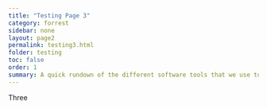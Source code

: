 ```yaml
---
title: "Testing Page 3"
category: forrest
sidebar: none
layout: page2
permalink: testing3.html
folder: testing
toc: false
order: 1
summary: A quick rundown of the different software tools that we use to stay connected and communicate with one another.
---
```


Three
